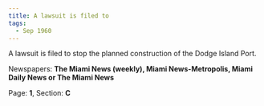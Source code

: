 ```yaml
---  
title: A lawsuit is filed to  
tags:  
  - Sep 1960  
---  
```

  
A lawsuit is filed to stop the planned construction of the Dodge Island Port.  
  
Newspapers: **The Miami News (weekly), Miami News-Metropolis, Miami Daily News or The Miami News**  
  
Page: **1**, Section: **C** 
